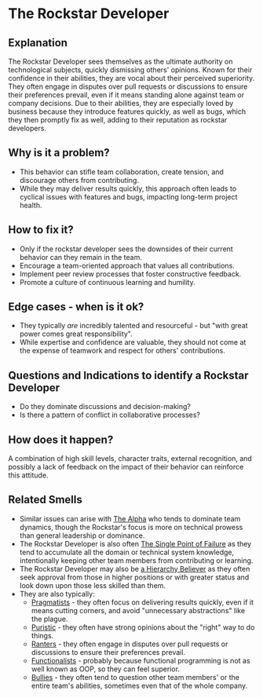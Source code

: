 
# The Rockstar Developer
## Explanation
The Rockstar Developer sees themselves as the ultimate authority on technological subjects, quickly dismissing others' opinions. 
Known for their confidence in their abilities, they are vocal about their perceived superiority. 
They often engage in disputes over pull requests or discussions to ensure their preferences prevail, even if it means standing alone against team or company decisions.
Due to their abilities, they are especially loved by business because they introduce features quickly, as well as bugs, which they then promptly fix as well, adding to their reputation as rockstar developers.

## Why is it a problem?
* This behavior can stifle team collaboration, create tension, and discourage others from contributing. 
* While they may deliver results quickly, this approach often leads to cyclical issues with features and bugs, impacting long-term project health.

## How to fix it?
* Only if the rockstar developer sees the downsides of their current behavior can they remain in the team.
* Encourage a team-oriented approach that values all contributions.
* Implement peer review processes that foster constructive feedback.
* Promote a culture of continuous learning and humility.

## Edge cases - when is it ok?
* They typically _are_ incredibly talented and resourceful - but "with great power comes great responsibility".
* While expertise and confidence are valuable, they should not come at the expense of teamwork and respect for others' contributions.

## Questions and Indications to identify a Rockstar Developer
* Do they dominate discussions and decision-making?
* Is there a pattern of conflict in collaborative processes?

## How does it happen?
A combination of high skill levels, character traits, external recognition, and possibly a lack of feedback on the impact of their behavior can reinforce this attitude.

## Related Smells
* Similar issues can arise with [The Alpha](The-Alpha.md) who tends to dominate team dynamics, though the Rockstar's focus is more on technical prowess than general leadership or dominance.
* The Rockstar Developer is also often [The Single Point of Failure](The-Single-Point-of-Failure.md) as they tend to accumulate all the domain or technical system knowledge, intentionally keeping other team members from contributing or learning.
* The Rockstar Developer may also be [a Hierarchy Believer](The-Hierarchy-Believer.md) as they often seek approval from those in higher positions or with greater status and look down upon those less skilled than them.
* They are also typically:
  * [Pragmatists](The-Pragmatist.md) - they often focus on delivering results quickly, even if it means cutting corners, and avoid "unnecessary abstractions" like the plague.
  * [Puristic](The-Purist.md) - they often have strong opinions about the "right" way to do things.
  * [Ranters](The-Ranter.md) - they often engage in disputes over pull requests or discussions to ensure their preferences prevail.
  * [Functionalists](The-Functionalist.md) - probably because functional programming is not as well known as OOP, so they can feel superior.
  * [Bullies](The-Bully.md) - they often tend to question other team members' or the entire team's abilities, sometimes even that of the whole company.